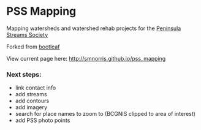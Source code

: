 PSS Mapping
========

Mapping watersheds and watershed rehab projects for the [Peninsula Streams Society](http://peninsulastreams.ca)

Forked from [bootleaf](http://bmcbride.github.io/bootleaf)

View current page here: http://smnorris.github.io/pss_mapping

### Next steps:
* link contact info
* add streams
* add contours
* add imagery
* search for place names to zoom to (BCGNIS clipped to area of interest)
* add PSS photo points

